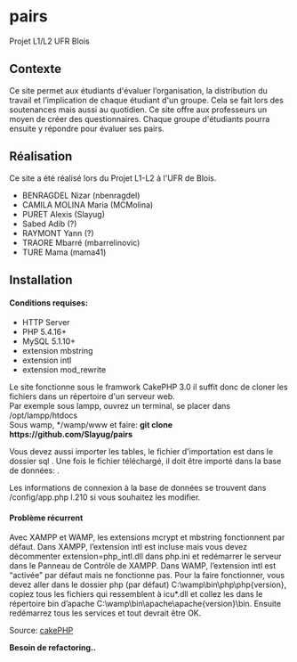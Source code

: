 # pairs
Projet L1/L2 UFR Blois

<h2>Contexte</h2>
<p>Ce site permet aux étudiants d'évaluer l’organisation, la distribution
du travail et l’implication de chaque étudiant d'un groupe. Cela se fait lors des soutenances mais aussi au quotidien.
Ce site offre aux professeurs un moyen de créer des questionnaires. Chaque groupe d'étudiants pourra ensuite y répondre pour évaluer ses pairs.</p>

<h2>Réalisation</h2>
<p>Ce site a été réalisé lors du Projet L1-L2 à l'UFR de Blois.</p>
<ul>
	<li>BENRAGDEL Nizar (nbenragdel)</li>
	<li>CAMILA MOLINA Maria (MCMolina)</li>
	<li>PURET Alexis (Slayug)</li>
	<li>Sabed Adib (?)</li>
	<li>RAYMONT Yann (?)</li>
	<li>TRAORE Mbarré (mbarrelinovic)</li>
	<li>TURE Mama (mama41)</li>
</ul>

<h2>Installation</h2>
<h4>Conditions requises:</h4>
<ul>
	<li>HTTP Server</li>
	<li>PHP 5.4.16+</li>
	<li>MySQL 5.1.10+</li>
	<li>extension mbstring</li>
	<li>extension intl</li>
	<li>extension mod_rewrite</li>
</ul>
<p>Le site fonctionne sous le framwork CakePHP 3.0 il suffit donc de cloner les fichiers dans un répertoire d'un serveur web.<br>
Par exemple sous lampp, ouvrez un terminal, se placer dans /opt/lampp/htdocs<br>
Sous wamp, */wamp/www et faire: <strong>git clone https://github.com/Slayug/pairs</strong></p>

<p>Vous devez aussi importer les tables, le fichier d'importation est dans le dossier sql <cake_pairs_en.sql>. Une fois le fichier téléchargé, il doit être importé dans la base de données: <cake_pairs>.</p>
<p>Les informations de connexion à la base de données se trouvent dans /config/app.php l.210 si vous souhaitez les modifier.</p>

<h4>Problème récurrent</h4>
<p>Avec XAMPP et WAMP, les extensions mcrypt et mbstring fonctionnent par défaut.
Dans XAMPP, l’extension intl est incluse mais vous devez décommenter extension=php_intl.dll dans php.ini et redémarrer le serveur dans le Panneau de Contrôle de XAMPP.
Dans WAMP, l’extension intl est “activée” par défaut mais ne fonctionne pas. Pour la faire fonctionner, vous devez aller dans le dossier php (par défaut) C:\wamp\bin\php\php{version}, copiez tous les fichiers qui ressemblent à icu*.dll et collez les dans le répertoire bin d’apache C:\wamp\bin\apache\apache{version}\bin. Ensuite redémarrez tous les services et tout devrait être OK.
</p>
<p>Source: <a href="http://book.cakephp.org/3.0/fr/installation.html#conditions-requises">cakePHP</a></p>

<b>Besoin de refactoring..</b>
